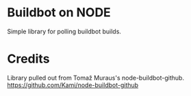# Buildbot on NODE

Simple library for polling buildbot builds.

# Credits

Library pulled out from Tomaž Muraus's node-buildbot-github.
https://github.com/Kami/node-buildbot-github
